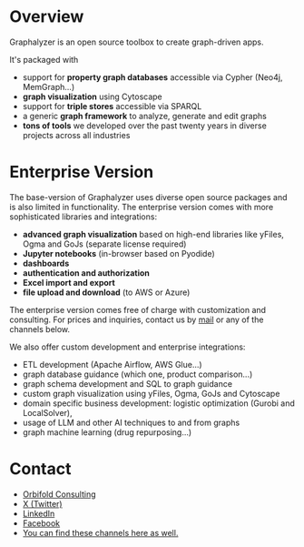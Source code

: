 # Overview

Graphalyzer is an open source toolbox to create graph-driven apps.


It's packaged with

- support for **property graph databases** accessible via Cypher (Neo4j, MemGraph...)
- **graph visualization** using Cytoscape
- support for **triple stores** accessible via SPARQL
- a generic **graph framework** to analyze, generate and edit graphs
- **tons of tools** we developed over the past twenty years in diverse projects across all industries



# Enterprise Version

The base-version of Graphalyzer uses diverse open source packages and is also limited in functionality. The enterprise version comes with more sophisticated libraries and integrations:

- **advanced graph visualization** based on high-end libraries like yFiles, Ogma and GoJs (separate license required)
- **Jupyter notebooks** (in-browser based on Pyodide)
- **dashboards**
- **authentication and authorization**
- **Excel import and export**
- **file upload and download** (to AWS or Azure)

The enterprise version comes free of charge with customization and consulting. For prices and inquiries, contact us by [mail](mailto:info@orbifold.net) or any of the channels below. 

We also offer custom development and enterprise integrations:

- ETL development (Apache Airflow, AWS Glue...)
- graph database guidance (which one, product comparison...)
- graph schema development and SQL to graph guidance
- custom graph visualization using yFiles, Ogma, GoJs and Cytoscape
- domain specific business development: logistic optimization (Gurobi and LocalSolver),
- usage of LLM and other AI techniques to and from graphs
- graph machine learning (drug repurposing...)

# Contact

- [Orbifold Consulting](https://orbifold.net)
- [X (Twitter)](https://twitter.com/theorbifold)
- [LinkedIn](https://www.linkedin.com/in/francoisvanderseypen/)
- [Facebook](https://www.facebook.com/orbifold)
- [You can find these channels here as well.](https://graphsandnetworks.com/contact/) 
